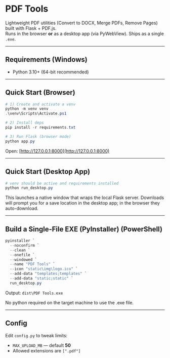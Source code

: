 # PDF Tools

Lightweight PDF utilities (Convert to DOCX, Merge PDFs, Remove Pages) built with Flask + PDF.js.  
Runs in the browser **or** as a desktop app (via PyWebView). Ships as a single `.exe`.

---

## Requirements (Windows)

- Python 3.10+ (64-bit recommended)

---

## Quick Start (Browser)

```powershell
# 1) Create and activate a venv
python -m venv venv
.\venv\Scripts\Activate.ps1

# 2) Install deps
pip install -r requirements.txt

# 3) Run Flask (browser mode)
python app.py
````

Open: [http://127.0.0.1:8000](http://127.0.0.1:8000)

---

## Quick Start (Desktop App)

```powershell
# venv should be active and requirements installed
python run_desktop.py
```

This launches a native window that wraps the local Flask server.
Downloads will prompt you for a save location in the desktop app; in the browser they auto-download.

---

## Build a Single-File EXE (PyInstaller) (PowerShell)

```powershell
pyinstaller `
  --noconfirm `
  --clean `
  --onefile `
  --windowed `
  --name "PDF Tools" `
  --icon "static\img\logo.ico" `
  --add-data "templates;templates" `
  --add-data "static;static" `
  run_desktop.py
```

Output: `dist\PDF Tools.exe`

No python required on the target machine to use the .exe file.

---

## Config

Edit `config.py` to tweak limits:

* `MAX_UPLOAD_MB` — default **50**
* Allowed extensions are `[".pdf"]`

